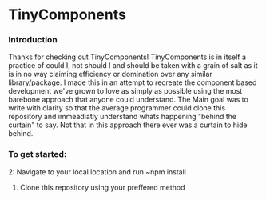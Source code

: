 # TinyComponents

### Introduction

Thanks for checking out TinyComponents! TinyComponents is in itself a practice of could 
I, not should I and should be taken with a grain of salt as it is in no way claiming 
efficiency or domination over any similar library/package. I made this in an attempt to 
recreate the component based development we've grown to love as simply as possible using the most
barebone approach that anyone could understand. The Main goal was to write with clarity so that the
average programmer could clone this repository and immeadiatly understand whats happening "behind the curtain"
to say. Not that in this approach there ever was a curtain to hide behind.

### To get started:
2: Navigate to your local location and run ~npm install

<ol>
  <li>Clone this repository using your preffered method</li>
</ol>

